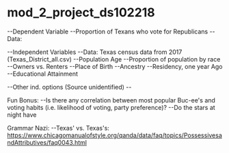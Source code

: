 # mod_2_project_ds102218

--Dependent Variable
  --Proportion of Texans who vote for Republicans
    --Data:

--Independent Variables
  --Data: Texas census data from 2017 (Texas_District_all.csv)
    --Population Age
    --Proportion of population by race
    --Owners vs. Renters
    --Place of Birth
    --Ancestry
    --Residency, one year Ago
    --Educational Attainment

  --Other ind. options (Source unidentified)
    --








Fun Bonus:
  --Is there any correlation between most popular Buc-ee's and voting habits (i.e. likelihood of voting, party preference)?
  --Do the stars at night have

Grammar Nazi:
  --Texas' vs. Texas's: https://www.chicagomanualofstyle.org/qanda/data/faq/topics/PossessivesandAttributives/faq0043.html
